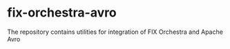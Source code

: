 # fix-orchestra-avro
The repository contains utilities for integration of FIX Orchestra and Apache Avro
